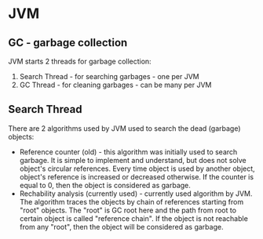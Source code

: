 # JVM
## GC - garbage collection
JVM starts 2 threads for garbage collection:
1. Search Thread - for searching garbages - one per JVM
2. GC Thread - for cleaning garbages - can be many per JVM

## Search Thread
There are 2 algorithms used by JVM used to search the dead (garbage) objects:
* Reference counter (old) - this algorithm was initially used to search garbage. It is simple to implement and understand, but does not solve object's circular references. Every time object is used by another object, object's reference is increased or decreased otherwise. If the counter is equal to 0, then the object is considered as garbage.
* Rechability analysis (currently used) - currently used algorithm by JVM. The algorithm traces the objects by chain of references starting from "root" objects. The "root" is GC root here and the path from root to certain object is called "reference chain". If the object is not reachable from any "root", then the object will be considered as garbage.
